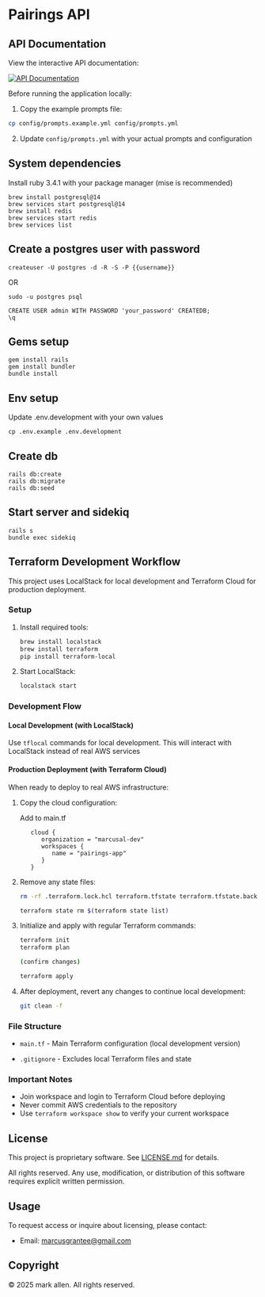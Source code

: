# Pairings API

## API Documentation

View the interactive API documentation:

[![API Documentation](https://img.shields.io/badge/API-Documentation-blue)](https://petstore.swagger.io/?url=https://raw.githubusercontent.com/marcusal/pairings-app/main/pairings-api/swagger/v1/swagger.yaml)

Before running the application locally:

1. Copy the example prompts file:

```bash
cp config/prompts.example.yml config/prompts.yml
```

2. Update `config/prompts.yml` with your actual prompts and configuration

## System dependencies

Install ruby 3.4.1 with your package manager (mise is recommended)

```
brew install postgresql@14
brew services start postgresql@14
brew install redis
brew services start redis
brew services list
```

## Create a postgres user with password

```
createuser -U postgres -d -R -S -P {{username}}
```

OR

```
sudo -u postgres psql

CREATE USER admin WITH PASSWORD 'your_password' CREATEDB;
\q
```

## Gems setup

```
gem install rails
gem install bundler
bundle install
```

## Env setup

Update .env.development with your own values

```
cp .env.example .env.development
```

## Create db

```
rails db:create
rails db:migrate
rails db:seed
```

## Start server and sidekiq

```
rails s
bundle exec sidekiq
```

## Terraform Development Workflow

This project uses LocalStack for local development and Terraform Cloud for production deployment.

### Setup

1. Install required tools:

   ```bash
   brew install localstack
   brew install terraform
   pip install terraform-local
   ```

2. Start LocalStack:
   ```bash
   localstack start
   ```

### Development Flow

#### Local Development (with LocalStack)

Use `tflocal` commands for local development. This will interact with LocalStack instead of real AWS services

#### Production Deployment (with Terraform Cloud)

When ready to deploy to real AWS infrastructure:

1. Copy the cloud configuration:

   Add to main.tf

   ```
      cloud {
         organization = "marcusal-dev"
         workspaces {
            name = "pairings-app"
         }
      }
   ```

2. Remove any state files:

   ```bash
   rm -rf .terraform.lock.hcl terraform.tfstate terraform.tfstate.backup
   ```

   ```bash
   terraform state rm $(terraform state list)
   ```

3. Initialize and apply with regular Terraform commands:

   ```bash
   terraform init
   terraform plan

   (confirm changes)

   terraform apply
   ```

4. After deployment, revert any changes to continue local development:
   ```bash
   git clean -f
   ```

### File Structure

- `main.tf` - Main Terraform configuration (local development version)

- `.gitignore` - Excludes local Terraform files and state

### Important Notes

- Join workspace and login to Terraform Cloud before deploying
- Never commit AWS credentials to the repository
- Use `terraform workspace show` to verify your current workspace

## License

This project is proprietary software. See [LICENSE.md](LICENSE.md) for details.

All rights reserved. Any use, modification, or distribution of this software requires explicit written permission.

## Usage

To request access or inquire about licensing, please contact:

- Email: marcusgrantee@gmail.com

## Copyright

© 2025 mark allen. All rights reserved.
